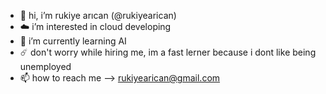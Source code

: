 - 🧷 hi, i’m rukiye arıcan (@rukiyearican)
- ☁️ i’m interested in cloud developing
- 🧩 i’m currently learning AI
- ☄️ don't worry while hiring me, im a fast lerner because i dont like being unemployed
- 📫 how to reach me --> rukiyearican@gmail.com 

<!---
rukiyearican/rukiyearican is a ✨ special ✨ repository because its `README.md` (this file) appears on your GitHub profile.
You can click the Preview link to take a look at your changes.
--->
